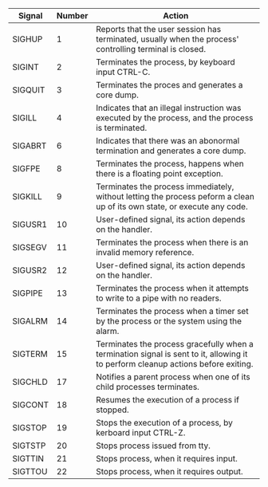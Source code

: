 | Signal | Number | Action |
|------------------|------------------|------------------|
| SIGHUP | 1 | Reports that the user session has terminated, usually when the process' controlling terminal is closed. |
| SIGINT | 2 | Terminates the process, by keyboard input CTRL-C. |
| SIGQUIT | 3 | Terminates the proces and generates a core dump. |
| SIGILL | 4 | Indicates that an illegal instruction was executed by the process, and the process is terminated. |
| SIGABRT | 6 | Indicates that there was an abonormal termination and generates a core dump. |
| SIGFPE | 8 | Terminates the process, happens when there is a floating point exception. |
| SIGKILL | 9 | Terminates the process immediately, without letting the process peform a clean up of its own state, or execute any code. |
| SIGUSR1 | 10 | User-defined signal, its action depends on the handler. |
| SIGSEGV | 11 | Terminates the process when there is an invalid memory reference. |
| SIGUSR2 | 12 | User-defined signal, its action depends on the handler. |
| SIGPIPE | 13 | Terminates the process when it attempts to write to a pipe with no readers. |
| SIGALRM | 14 | Terminates the process when a timer set by the process or the system using the alarm. |
| SIGTERM | 15 | Terminates the process gracefully when a termination signal is sent to it, allowing it to perform cleanup actions before exiting. |
| SIGCHLD | 17 | Notifies a parent process when one of its child processes terminates. |
| SIGCONT | 18 | Resumes the execution of a process if stopped. |
| SIGSTOP | 19 | Stops the execution of a process, by kerboard input CTRL-Z. |
| SIGTSTP | 20 | Stops process issued from tty. |
| SIGTTIN | 21 | Stops process, when it requires input. |
| SIGTTOU | 22 | Stops process, when it requires output. |
